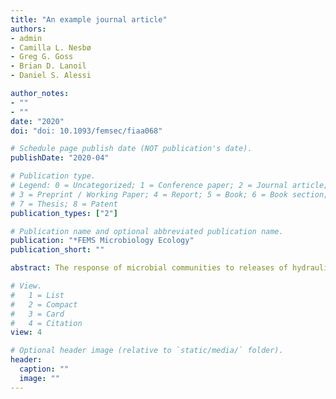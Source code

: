 ```yaml
---
title: "An example journal article"
authors:
- admin
- Camilla L. Nesbø
- Greg G. Goss
- Brian D. Lanoil
- Daniel S. Alessi

author_notes:
- ""
- ""
date: "2020"
doi: "doi: 10.1093/femsec/fiaa068"

# Schedule page publish date (NOT publication's date).
publishDate: "2020-04"

# Publication type.
# Legend: 0 = Uncategorized; 1 = Conference paper; 2 = Journal article;
# 3 = Preprint / Working Paper; 4 = Report; 5 = Book; 6 = Book section;
# 7 = Thesis; 8 = Patent
publication_types: ["2"]

# Publication name and optional abbreviated publication name.
publication: "*FEMS Microbiology Ecology"
publication_short: ""

abstract: The response of microbial communities to releases of hydraulic fracturing flowback and produced water (PW) may influence ecosystem functionalities. However, knowledge of the effects of PW spills on freshwater microbiota is limited. Here, we conducted two separate experiments 16S rRNA gene sequencing combined with random forests modelling was used to assess freshwater community changes in simulated PW spills by volume from 0.05% to 50%. In a separate experiment, live/dead cell viability in freshwater community was tested during exposure to 10% volume PW. Three distinct patterns of microbial community shifts were identified (i) indigenous freshwater genera remained dominant in <2.5% PW 1, (ii) from 2.5% to 5% PW 1, potential PW organic degraders such as Pseudomonas, Rheinheimera and Brevundimonas became dominant, and (iii) no significant change in the relative abundance of taxa was observed in >5% PW 1. Microbial taxa including less abundant species such as Cellvibrio were potential bioindicators for the degree of contamination with PW. Additionally, live cells were quickly damaged by adding 10% PW, but cell counts recovered in the following days. Our study shows that the responses of freshwater microbiota vary by spill size, and these responses show promise as effective fingerprints for PW spills in aquatic environments.

# View.
#   1 = List
#   2 = Compact
#   3 = Card
#   4 = Citation
view: 4

# Optional header image (relative to `static/media/` folder).
header:
  caption: ""
  image: ""
---
```

